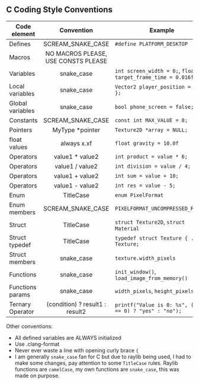 ## C Coding Style Conventions

Code element | Convention | Example
--- | :---: | ---
Defines | SCREAM_SNAKE_CASE | `#define PLATFORM_DESKTOP`
Macros | NO MACROS PLEASE, USE CONSTS PLEASE | 
Variables | snake_case | `int screen_width = 0;`, `float target_frame_time = 0.016f;`
Local variables | snake_case | `Vector2 player_position = { 0 };`
Global variables | snake_case | `bool phone_screen = false;`
Constants | SCREAM_SNAKE_CASE | `const int MAX_VALUE = 8;`
Pointers | MyType *pointer | `Texture2D *array = NULL;`
float values | always x.xf | `float gravity = 10.0f`
Operators | value1 * value2 | `int product = value * 6;`
Operators | value1 / value2 | `int division = value / 4;`
Operators | value1 + value2 | `int sum = value + 10;`
Operators | value1 - value2 | `int res = value - 5;`
Enum | TitleCase | `enum PixelFormat`
Enum members | SCREAM_SNAKE_CASE | `PIXELFORMAT_UNCOMPRESSED_R8G8B8`
Struct | TitleCase | `struct Texture2D`, `struct Material`
Struct typedef | TitleCase | `typedef struct Texture { ... } Texture;`
Struct members | snake_case | `texture.width_pixels`
Functions | snake_case | `init_window()`, `load_image_from_memory()`
Functions params | snake_case | `width_pixels`, `height_pixels`
Ternary Operator | (condition) ? result1 : result2 | `printf("Value is 0: %s", (value == 0) ? "yes" : "no");`

Other conventions:
 - All defined variables are ALWAYS initialized
 - Use .clang-format
 - Never ever waste a line with opening curly brace `{`
 - I am generally `snake_case` fan for C but due to raylib being used, I had to make some changes, pay attention to some `TitleCase` rules. Raylib functions are `camelCase`, my own functions are `snake_case`, this was made on purpose.